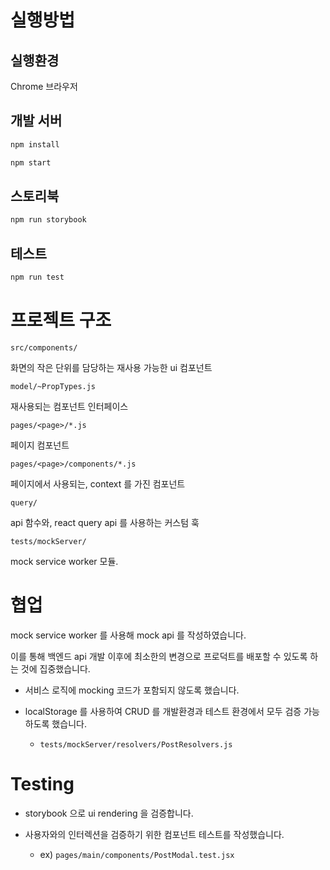 # 실행방법

## 실행환경

Chrome 브라우저

## 개발 서버

```bash
npm install

npm start
```

## 스토리북

```bash
npm run storybook
```

## 테스트

```bash
npm run test
```

# 프로젝트 구조

`src/components/`

화면의 작은 단위를 담당하는 재사용 가능한 ui 컴포넌트

`model/~PropTypes.js`

재사용되는 컴포넌트 인터페이스

`pages/<page>/*.js`

페이지 컴포넌트

`pages/<page>/components/*.js`

페이지에서 사용되는, context 를 가진 컴포넌트

`query/`

api 함수와, react query api 를 사용하는 커스텀 훅

`tests/mockServer/`

mock service worker 모듈.

# 협업

mock service worker 를 사용해 mock api 를 작성하였습니다.

이를 통해 백엔드 api 개발 이후에 최소한의 변경으로 프로덕트를 배포할 수 있도록 하는 것에 집중했습니다.

- 서비스 로직에 mocking 코드가 포함되지 않도록 했습니다.

- localStorage 를 사용하여 CRUD 를 개발환경과 테스트 환경에서 모두 검증 가능하도록 했습니다.
  - `tests/mockServer/resolvers/PostResolvers.js`

# Testing

- storybook 으로 ui rendering 을 검증합니다.

- 사용자와의 인터렉션을 검증하기 위한 컴포넌트 테스트를 작성했습니다.
  - ex) `pages/main/components/PostModal.test.jsx`
